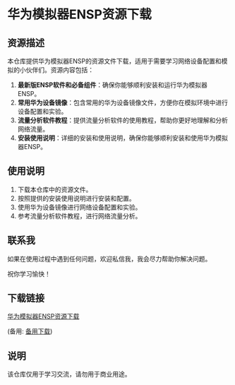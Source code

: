 # 华为模拟器ENSP资源下载

## 资源描述

本仓库提供华为模拟器ENSP的资源文件下载，适用于需要学习网络设备配置和模拟的小伙伴们。资源内容包括：

1. **最新版ENSP软件和必备组件**：确保你能够顺利安装和运行华为模拟器ENSP。
2. **常用华为设备镜像**：包含常用的华为设备镜像文件，方便你在模拟环境中进行设备配置和实验。
3. **流量分析软件教程**：提供流量分析软件的使用教程，帮助你更好地理解和分析网络流量。
4. **安装使用说明**：详细的安装和使用说明，确保你能够顺利安装和使用华为模拟器ENSP。

## 使用说明

1. 下载本仓库中的资源文件。
2. 按照提供的安装使用说明进行安装和配置。
3. 使用华为设备镜像进行网络设备配置和实验。
4. 参考流量分析软件教程，进行网络流量分析。

## 联系我

如果在使用过程中遇到任何问题，欢迎私信我，我会尽力帮助你解决问题。

祝你学习愉快！

## 下载链接
[华为模拟器ENSP资源下载](https://pan.quark.cn/s/2c60d9ecde6d) 

(备用: [备用下载](https://pan.baidu.com/s/1oJfeFwrbs0Hf7pXwi5kddg?pwd=1234))

## 说明

该仓库仅用于学习交流，请勿用于商业用途。
